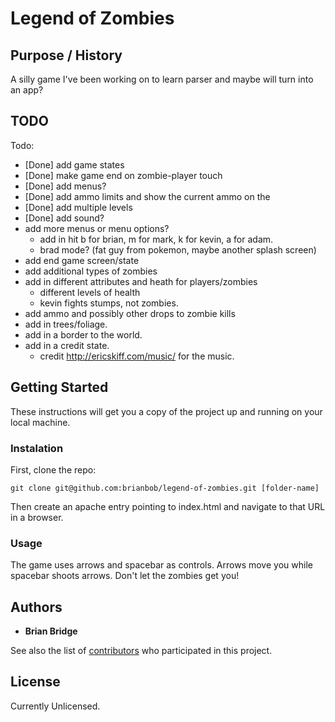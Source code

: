 # Legend of Zombies

## Purpose / History

A silly game I've been working on to learn parser and maybe will turn into an app?


## TODO

 Todo:
   * [Done] add game states
   * [Done] make game end on zombie-player touch
   * [Done] add menus?
   * [Done] add ammo limits and show the current ammo on the
   * [Done] add multiple levels
   * [Done] add sound?
   * add more menus or menu options?
     * add in hit b for brian, m for mark, k for kevin, a for adam.
     * brad mode? (fat guy from pokemon, maybe another splash screen)
   * add end game screen/state
   * add additional types of zombies
   * add in different attributes and heath for players/zombies
     * different levels of health
     * kevin fights stumps, not zombies.
   * add ammo and possibly other drops to zombie kills
   * add in trees/foliage.
   * add in a border to the world.
   * add in a credit state.
     * credit http://ericskiff.com/music/ for the music.

## Getting Started

These instructions will get you a copy of the project up and running on your local machine.

### Instalation

First, clone the repo:

```
git clone git@github.com:brianbob/legend-of-zombies.git [folder-name]
```

Then create an apache entry pointing to index.html and navigate to that URL in a browser.

### Usage

The game uses arrows and spacebar as controls. Arrows move you while spacebar shoots arrows. Don't let the zombies get you!

## Authors

* **Brian Bridge**

See also the list of [contributors](https://github.com/brianbob/draft-lottery/graphs/contributors) who participated in this project.

## License

Currently Unlicensed.
